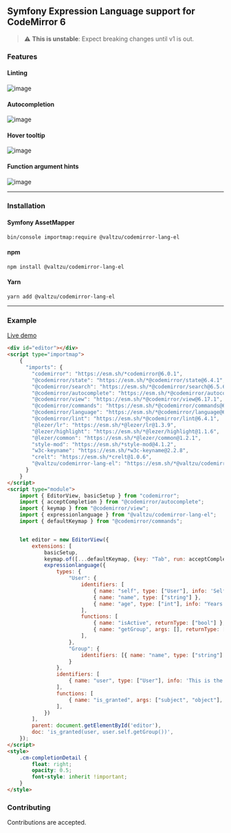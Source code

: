 ## Symfony Expression Language support for CodeMirror 6

> :warning: **This is unstable**: Expect breaking changes until v1 is out.

### Features

#### Linting

![image](https://github.com/valtzu/codemirror-lang-el/assets/652734/dd221b7d-7cc6-494f-9823-dae8a55eca03)

#### Autocompletion

![image](https://github.com/valtzu/codemirror-lang-el/assets/652734/a5a7bfdc-2869-4cbb-98f6-0abe361d55ba)

#### Hover tooltip

![image](https://github.com/valtzu/codemirror-lang-el/assets/652734/3cfd7a49-4503-491c-972d-26d209ea26f3)

#### Function argument hints

![image](https://github.com/valtzu/codemirror-lang-el/assets/652734/129eb510-a2aa-479e-b1de-dd0232b33299)

---

### Installation

#### Symfony AssetMapper

```
bin/console importmap:require @valtzu/codemirror-lang-el
```

#### npm

```
npm install @valtzu/codemirror-lang-el
```

#### Yarn

```
yarn add @valtzu/codemirror-lang-el
```

---

### Example

[Live demo](https://jsfiddle.net/9xhezam4/)

```html
<div id="editor"></div>
<script type="importmap">
    {
      "imports": {
        "codemirror": "https://esm.sh/*codemirror@6.0.1",
        "@codemirror/state": "https://esm.sh/*@codemirror/state@6.4.1",
        "@codemirror/search": "https://esm.sh/*@codemirror/search@6.5.6",
        "@codemirror/autocomplete": "https://esm.sh/*@codemirror/autocomplete@6.9.0",
        "@codemirror/view": "https://esm.sh/*@codemirror/view@6.17.1",
        "@codemirror/commands": "https://esm.sh/*@codemirror/commands@6.2.5",
        "@codemirror/language": "https://esm.sh/*@codemirror/language@6.9.0",
        "@codemirror/lint": "https://esm.sh/*@codemirror/lint@6.4.1",
        "@lezer/lr": "https://esm.sh/*@lezer/lr@1.3.9",
        "@lezer/highlight": "https://esm.sh/*@lezer/highlight@1.1.6",
        "@lezer/common": "https://esm.sh/*@lezer/common@1.2.1",
        "style-mod": "https://esm.sh/*style-mod@4.1.2",
        "w3c-keyname": "https://esm.sh/*w3c-keyname@2.2.8",
        "crelt": "https://esm.sh/*crelt@1.0.6",
        "@valtzu/codemirror-lang-el": "https://esm.sh/*@valtzu/codemirror-lang-el@0.4.2"
      }
    }
</script>
<script type="module">
    import { EditorView, basicSetup } from "codemirror";
    import { acceptCompletion } from "@codemirror/autocomplete";
    import { keymap } from "@codemirror/view";
    import { expressionlanguage } from "@valtzu/codemirror-lang-el";
    import { defaultKeymap } from "@codemirror/commands";


    let editor = new EditorView({
        extensions: [
            basicSetup,
            keymap.of([...defaultKeymap, {key: "Tab", run: acceptCompletion}]),
            expressionlanguage({
                types: {
                    "User": {
                        identifiers: [
                            { name: "self", type: ["User"], info: 'Self-reference for property-access demonstration purposes' },
                            { name: "name", type: ["string"] },
                            { name: "age", type: ["int"], info: "Years since birthday", detail: "years" },
                        ],
                        functions: [
                            { name: "isActive", returnType: ["bool"] },
                            { name: "getGroup", args: [], returnType: ["Group"], info: 'Get the user group' },
                        ],
                    },
                    "Group": {
                        identifiers: [{ name: "name", type: ["string"] }]
                    }
                },
                identifiers: [
                    { name: "user", type: ["User"], info: 'This is the user' },
                ],
                functions: [
                    { name: "is_granted", args: ["subject", "object"], info: 'Check if subject has permission to the object', returnType: ['bool'] },
                ],
            })
        ],
        parent: document.getElementById('editor'),
        doc: 'is_granted(user, user.self.getGroup())',
    });
</script>
<style>
    .cm-completionDetail {
        float: right;
        opacity: 0.5;
        font-style: inherit !important;
    }
</style>
```

### Contributing

Contributions are accepted.
